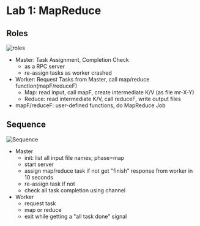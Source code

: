 # Lab 1: MapReduce

## Roles
![roles](https://github.com/ricemaster/6.824-mit-2020/blob/master/src/mr/img/mr.png)

- Master: Task Assignment, Completion Check
  - as a RPC server
  - re-assign tasks as worker crashed
- Worker: Request Tasks from Master, call map/reduce function(mapF/reduceF)
  - Map: read input, call mapF, create intermediate K/V (as file mr-X-Y)
  - Reduce: read intermediate K/V, call reduceF, write output files
- mapF/reduceF: user-defined functions, do MapReduce Job
  
## Sequence
![Sequence](https://github.com/ricemaster/6.824-mit-2020/blob/master/src/mr/img/seq.png)
- Master
  - init: list all input file names; phase=map
  - start server
  - assign map/reduce task if not get "finish" response from worker in 10 seconds
  - re-assign task if not 
  - check all task completion using channel
- Worker
  - request task
  - map or reduce
  - exit while getting a "all task done" signal